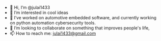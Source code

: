 - 👋 Hi, I’m @julai1433
- 👀 I’m interested in cool ideas
- 🌱 I’ve worked on automotive embedded software, and currently working on python automation cybersecurity tools.
- 💞️ I’m looking to collaborate on something that improves people's life,
- 📫 How to reach me: julai1433@gmail.com

<!---
julai1433/julai1433 is a ✨ special ✨ repository because its `README.md` (this file) appears on your GitHub profile.
You can click the Preview link to take a look at your changes.
--->
